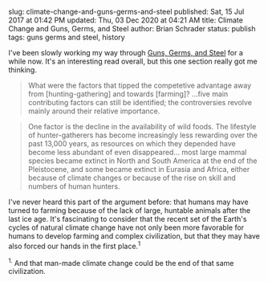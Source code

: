 slug: climate-change-and-guns-germs-and-steel
published: Sat, 15 Jul 2017 at 01:42 PM
updated: Thu, 03 Dec 2020 at 04:21 AM
title: Climate Change and Guns, Germs, and Steel
author: Brian Schrader
status: publish
tags: guns germs and steel, history

I've been slowly working my way through [Guns, Germs, and Steel][ggs] for a while now. It's an interesting read overall, but this one section really got me thinking.

> What were the factors that tipped the competetive advantage away from [hunting-gathering] and towards [farming]? ...five main contributing factors can still be identified; the controversies revolve mainly around their relative importance.

> One factor is the decline in the availability of wild foods. The lifestyle of hunter-gatherers has become increasingly less rewarding over the past 13,000 years, as resources on which they depended have become less abundant of even disappeared... most large mammal species became extinct in North and South  America at the end of the Pleistocene, and some became extinct in Eurasia and Africa, either because of climate changes or because of the rise on skill and numbers of human hunters.

I've never heard this part of the argument before: that humans may have turned to farming because of the lack of large, huntable animals after the last ice age. It's fascinating to consider that the recent set of the Earth's cycles of natural climate change have not only been more favorable for humans to develop farming and complex civilization, but that they may have also forced our hands in the first place.<sup>1</sup>

<div class="footnote">
<sup>1.</sup> And that man-made climate change could be the end of that same civilization.
</div>


[ggs]: https://en.wikipedia.org/wiki/Guns,_Germs,_and_Steel
